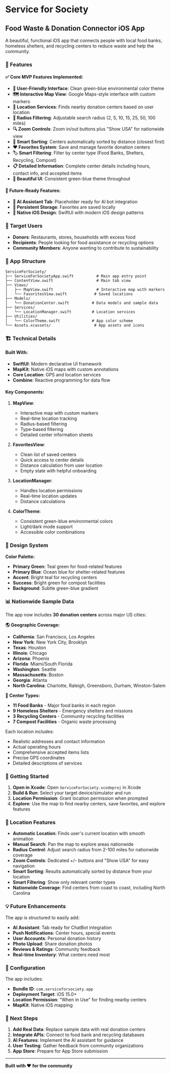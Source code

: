 # Service for Society
## Food Waste & Donation Connector iOS App

A beautiful, functional iOS app that connects people with local food banks, homeless shelters, and recycling centers to reduce waste and help the community.

### 🌟 Features

#### ✅ **Core MVP Features Implemented:**
- **📱 User-Friendly Interface**: Clean green-blue environmental color theme
- **🗺️ Interactive Map View**: Google Maps-style interface with custom markers
- **📍 Location Services**: Finds nearby donation centers based on user location
- **📏 Radius Filtering**: Adjustable search radius (2, 5, 10, 15, 25, 50, 100 miles)
- **🔍 Zoom Controls**: Zoom in/out buttons plus "Show USA" for nationwide view
- **🎯 Smart Sorting**: Centers automatically sorted by distance (closest first)
- **❤️ Favorites System**: Save and manage favorite donation centers
- **🏷️ Smart Filtering**: Filter by center type (Food Banks, Shelters, Recycling, Compost)
- **📋 Detailed Information**: Complete center details including hours, contact info, and accepted items
- **🎨 Beautiful UI**: Consistent green-blue theme throughout

#### 🚀 **Future-Ready Features:**
- **🤖 AI Assistant Tab**: Placeholder ready for AI bot integration
- **💾 Persistent Storage**: Favorites are saved locally
- **📱 Native iOS Design**: SwiftUI with modern iOS design patterns

### 🎯 Target Users
- **Donors**: Restaurants, stores, households with excess food
- **Recipients**: People looking for food assistance or recycling options
- **Community Members**: Anyone wanting to contribute to sustainability

### 📱 App Structure

```
ServiceForSociety/
├── ServiceForSocietyApp.swift          # Main app entry point
├── ContentView.swift                   # Main tab view
├── Views/
│   ├── MapView.swift                   # Interactive map with markers
│   └── FavoritesView.swift            # Saved locations
├── Models/
│   └── DonationCenter.swift          # Data models and sample data
├── Services/
│   └── LocationManager.swift         # Location services
├── Utilities/
│   └── ColorTheme.swift              # App color scheme
└── Assets.xcassets/                   # App assets and icons
```

### 🏗️ Technical Details

#### **Built With:**
- **SwiftUI**: Modern declarative UI framework
- **MapKit**: Native iOS maps with custom annotations
- **Core Location**: GPS and location services
- **Combine**: Reactive programming for data flow

#### **Key Components:**

1. **MapView**: 
   - Interactive map with custom markers
   - Real-time location tracking
   - Radius-based filtering
   - Type-based filtering
   - Detailed center information sheets

2. **FavoritesView**:
   - Clean list of saved centers
   - Quick access to center details
   - Distance calculation from user location
   - Empty state with helpful onboarding

3. **LocationManager**:
   - Handles location permissions
   - Real-time location updates
   - Distance calculations

4. **ColorTheme**:
   - Consistent green-blue environmental colors
   - Light/dark mode support
   - Accessible color combinations

### 🎨 Design System

**Color Palette:**
- **Primary Green**: Teal green for food-related features
- **Primary Blue**: Ocean blue for shelter-related features
- **Accent**: Bright teal for recycling centers
- **Success**: Bright green for compost facilities
- **Background**: Subtle green-blue gradient

### 📊 Nationwide Sample Data

The app now includes **30 donation centers** across major US cities:

**🌎 Geographic Coverage:**
- **California**: San Francisco, Los Angeles
- **New York**: New York City, Brooklyn
- **Texas**: Houston
- **Illinois**: Chicago
- **Arizona**: Phoenix
- **Florida**: Miami/South Florida
- **Washington**: Seattle
- **Massachusetts**: Boston
- **Georgia**: Atlanta
- **North Carolina**: Charlotte, Raleigh, Greensboro, Durham, Winston-Salem

**🏢 Center Types:**
- **11 Food Banks** - Major food banks in each region
- **9 Homeless Shelters** - Emergency shelters and missions
- **3 Recycling Centers** - Community recycling facilities
- **7 Compost Facilities** - Organic waste processing

Each location includes:
- Realistic addresses and contact information
- Actual operating hours
- Comprehensive accepted items lists
- Precise GPS coordinates
- Detailed descriptions of services

### 🚀 Getting Started

1. **Open in Xcode**: Open `ServiceForSociety.xcodeproj` in Xcode
2. **Build & Run**: Select your target device/simulator and run
3. **Location Permission**: Grant location permission when prompted
4. **Explore**: Use the map to find nearby centers, save favorites, and explore features

### 📍 Location Features

- **Automatic Location**: Finds user's current location with smooth animation
- **Manual Search**: Pan the map to explore areas nationwide
- **Radius Control**: Adjust search radius from 2-100 miles for nationwide coverage
- **Zoom Controls**: Dedicated +/- buttons and "Show USA" for easy navigation
- **Smart Sorting**: Results automatically sorted by distance from your location
- **Smart Filtering**: Show only relevant center types
- **Nationwide Coverage**: Find centers from coast to coast, including North Carolina

### 💡 Future Enhancements

The app is structured to easily add:
- **AI Assistant**: Tab ready for ChatBot integration
- **Push Notifications**: Center hours, special events
- **User Accounts**: Personal donation history
- **Photo Upload**: Share donation photos
- **Reviews & Ratings**: Community feedback
- **Real-time Inventory**: What centers need most

### 🔧 Configuration

The app includes:
- **Bundle ID**: `com.serviceforsociety.app`
- **Deployment Target**: iOS 15.0+
- **Location Permission**: "When in Use" for finding nearby centers
- **MapKit**: Native iOS mapping

### 🎯 Next Steps

1. **Add Real Data**: Replace sample data with real donation centers
2. **Integrate APIs**: Connect to food bank and recycling databases
3. **AI Features**: Implement the AI assistant for guidance
4. **User Testing**: Gather feedback from community organizations
5. **App Store**: Prepare for App Store submission

---

**Built with ❤️ for the community**

